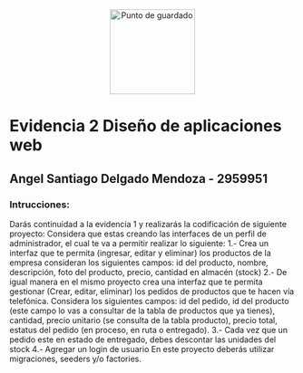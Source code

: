 <div style="text-align: center;">
<img src="https://i.pinimg.com/originals/23/45/f9/2345f9d305ed0635931f01407e7d668e.gif"  style="width: 150px;" alt="Punto de guardado">
</div>

# Evidencia 2 Diseño de aplicaciones web
## Angel Santiago Delgado Mendoza - 2959951
### Intrucciones:
<p>

Darás continuidad a la evidencia 1 y realizarás la codificación de siguiente proyecto:
Considera que estas creando las interfaces de un perfil de administrador, el cual te va a permitir 
realizar lo siguiente:
1.- Crea un interfaz que te permita (ingresar, editar y eliminar) los productos de la empresa 
consideran los siguientes campos: id del producto, nombre, descripción, foto del producto, precio, 
cantidad en almacén (stock)
2.- De igual manera en el mismo proyecto crea una interfaz que te permita gestionar (Crear, 
editar, eliminar) los pedidos de productos que te hacen vía telefónica. Considera los siguientes 
campos: id del pedido, id del producto (este campo lo vas a consultar de la tabla de productos que 
ya tienes), cantidad, precio unitario (se consulta de la tabla producto), precio total, estatus del 
pedido (en proceso, en ruta o entregado).
3.- Cada vez que un pedido este en estado de entregado, debes descontar las unidades del stock
4.- Agregar un login de usuario
En este proyecto deberás utilizar migraciones, seeders y/o factories.

</p>